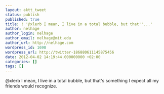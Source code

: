 ```yaml
---
layout: aktt_tweet
status: publish
published: true
title: ! '@xlerb I mean, I live in a total bubble, but that''...'
author: nelhage
author_login: nelhage
author_email: nelhage@mit.edu
author_url: http://nelhage.com
wordpress_id: 1698
wordpress_url: http://twitter-186880611145875456
date: 2012-04-02 14:19:44.000000000 +02:00
categories: []
tags: []
---
```

@xlerb I mean, I live in a total bubble, but that's something I expect all my friends would recognize.
